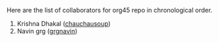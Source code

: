 Here are the list of collaborators for org45 repo in chronological order.

1. Krishna Dhakal ([chauchausoup](https://github.com/chauchausoup))
3. Navin grg ([grgnavin](https://github.com/Grgnavin))
